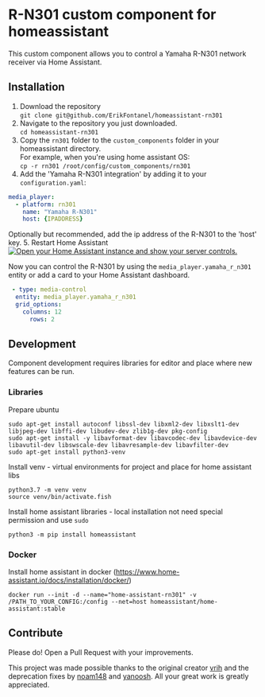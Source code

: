 
# R-N301 custom component for homeassistant

This custom component allows you to control a Yamaha R-N301 network receiver via Home Assistant.

## Installation

1. Download the repository  
  `git clone git@github.com/ErikFontanel/homeassistant-rn301`  
2. Navigate to the repository you just downloaded.  
  `cd homeassistant-rn301`  
3. Copy the `rn301` folder to the `custom_components` folder in your homeassistant directory.  
  For example, when you're using home assistant OS:  
  `cp -r rn301 /root/config/custom_components/rn301`  
4. Add the 'Yamaha R-N301 integration' by adding it to your `configuration.yaml`:
  ```yaml
  media_player:
    - platform: rn301
      name: "Yamaha R-N301"
      host: {IPADDRESS}
  ```
  Optionally but recommended, add the ip address of the R-N301 to the 'host' key.
5. Restart Home Assistant
[![Open your Home Assistant instance and show your server controls.](https://my.home-assistant.io/badges/server_controls.svg)](https://my.home-assistant.io/redirect/server_controls/)

Now you can control the R-N301 by using the `media_player.yamaha_r_n301` entity or add a card to your Home Assistant dashboard.
```yaml
 - type: media-control
  entity: media_player.yamaha_r_n301
  grid_options:
    columns: 12
      rows: 2
```

## Development

Component development requires libraries for editor and place where new features can be run.

### Libraries

Prepare ubuntu

    sudo apt-get install autoconf libssl-dev libxml2-dev libxslt1-dev libjpeg-dev libffi-dev libudev-dev zlib1g-dev pkg-config
    sudo apt-get install -y libavformat-dev libavcodec-dev libavdevice-dev libavutil-dev libswscale-dev libavresample-dev libavfilter-dev
    sudo apt-get install python3-venv

Install venv - virtual environments for project and place for home assistant libs

    python3.7 -m venv venv
    source venv/bin/activate.fish

Install home assistant libraries - local installation not need special permission and use `sudo`

    python3 -m pip install homeassistant
    
    
### Docker
    
Install home assistant in docker (https://www.home-assistant.io/docs/installation/docker/)

    docker run --init -d --name="home-assistant-rn301" -v /PATH_TO_YOUR_CONFIG:/config --net=host homeassistant/home-assistant:stable

## Contribute

Please do! Open a Pull Request with your improvements.

This project was made possible thanks to the original creator [vrih](https://github.com/vrih/homeassistant-rn301) and the deprecation fixes by [noam148](https://github.com/noam148/homeassistant-rn301) and [yanoosh](https://github.com/yanoosh/homeassistant-rn301). All your great work is greatly appreciated.

